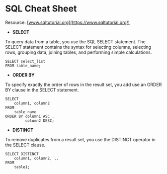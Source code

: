 # SQL Cheat Sheet

Resource: [www.sqltutorial.org](https://www.sqltutorial.org/)

- **SELECT**

To query data from a table, you use the SQL SELECT statement. The SELECT statement contains the syntax for selecting columns, selecting rows, grouping data, joining tables, and performing simple calculations.

```
SELECT select_list
FROM table_name;
```

- **ORDER BY**

To specify exactly the order of rows in the result set, you add use an ORDER BY clause in the SELECT statement.

```
SELECT 
    column1, column2
FROM
    table_name
ORDER BY column1 ASC , 
         column2 DESC;
```

- **DISTINCT**

To remove duplicates from a result set, you use the DISTINCT operator in the SELECT clause.

```
SELECT DISTINCT
    column1, column2, ..
FROM
    table1;
```